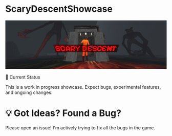 # ScaryDescentShowcase

![Alt text](header-bg.jpg)

🚧 Current Status

This is a work in progress showcase. Expect bugs, experimental features, and ongoing changes.

# 💡 Got Ideas? Found a Bug?

Please open an issue! I'm actively trying to fix all the bugs in the game. 
